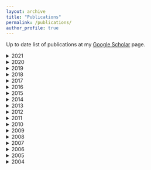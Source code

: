```yaml
---
layout: archive
title: "Publications"
permalink: /publications/
author_profile: true
---
```


Up to date list of publications at my <a href="https://scholar.google.com.au/citations?user=o98HOrMAAAAJ" target="_blank">Google Scholar</a> page.

<details>
  <summary>
2021
</summary>
  <h5>Journals</h5>
     <ul> 
      <li> R.V. Sharan, S. Berkovsky, H. Xiong, E. Coiera, "End-to-End Sleep Apnea Detection Using Single-Lead ECG Signal and 1-D Residual Neural Networks", Journal of Medical and Biological Engineering, vol. 41, pp. 758-766, 2021 <a href="https://shlomo-berkovsky.github.io/files/pdf/JMBE21.pdf" target="_blank">[PDF]</a></li>
      <li> H. Xiong, S. Berkovsky, M. Romano, R.V. Sharan, S. Liu, E. Coiera, L. McLellan, "Prediction of Anxiety Disorders Using a Feature Ensemble Based Bayesian Neural Network", Journal of Biomedical Informatics (JBI), vol. 123, e. 103921, 2021 <a href="https://shlomo-berkovsky.github.io/files/pdf/JBI21.pdf" target="_blank">[PDF]</a></li>
      <li> S. Berkovsky, E.Coiera, "Health Personalisation: From Wellbeing to Medicine", ACM Special Inerest Group on Hypertext and the Web (SIGWeb) Newsletter, Summer, e. 4, 2021 <a href="https://shlomo-berkovsky.github.io/files/pdf/SIGWeb21.pdf" target="_blank">[PDF]</a></li>
      <li> G. Tangari, M. Ikram, I.W.B Sentana, K. Ijaz, M.A. Kaafar, S. Berkovsky, "Analyzing Security Issues of Android Mobile Health and Medical Applications", Journal of the American Medical Informatics Association (JAMIA), vol. 28(10), pp. 2074-2084, 2021 <a href="https://shlomo-berkovsky.github.io/files/pdf/JAMIA21.pdf" target="_blank">[PDF]</a></li>
      <li> S. Wang, L. Cao, L. Hu, S. Berkovsky, X. Huang, L. Xiao, W. Lu, "Jointly Modeling Intra- and Inter-Transaction Dependencies with Hierarchical Attentive Transaction Embeddings for Next-item Recommendation", IEEE Intelligent Systems, vol. 36(4), pp. 56-64, 2021 <a href="https://shlomo-berkovsky.github.io/files/pdf/IntSyst21.pdf" target="_blank">[PDF]</a></li>
      <li> G. Wali, S. Berkovsky, D. Whiten, A. Mackay-Sim, C.M. Sue, "Single Cell Morphology Distinguishes Genotype and Drug Effect in Hereditary Spastic Paraplegia", Scientific Reports, vol. 11, e. 16635, 2021 <a href="https://shlomo-berkovsky.github.io/files/pdf/SciRep21.pdf" target="_blank">[PDF]</a></li>
      <li> G. Tangari, M. Ikram, K. Ijaz, M.A. Kaafar, S. Berkovsky, "Mobile Health and Privacy: Cross Sectional Study", British Medical Journal (BMJ), vol. 373, e. 1248, 2021 <a href="https://shlomo-berkovsky.github.io/files/pdf/BMJ21.pdf" target="_blank">[PDF]</a></li>
      <li> S. Liu, T. Meng, C. Russo, A. Di Ieva, S. Berkovsky, L. Peng, W. Dou, L. Qian, "Brain Volumetric and Fractal Analysis of Synthetic MRI: A Comparative Study with Conventional 3D T1-Weighted Images", European Journal of Radiology, vol. 141, e. 109782, 2021 <a href="https://shlomo-berkovsky.github.io/files/pdf/EJR21.pdf" target="_blank">[PDF]</a></li>
      <li> M. Rashed-Al-Mahfuz, M.A. Moni, P. Lio, S.M.S. Islam, S. Berkovsky, M. Khushi, J.M.W. Quinn, "Deep Convolutional Neural Networks Based ECG Beats Classification to Diagnose Cardiovascular Conditions", Biomedical Engineering Letters, vol. 11, pp. 147-162, 2021 <a href="https://shlomo-berkovsky.github.io/files/pdf/BMEL21.pdf" target="_blank">[PDF]</a></li>
      <li> R.V. Sharan, H. Xiong, S. Berkovsky, "Benchmarking Audio Signal Representation Techniques for Classification with Convolutional Neural Networks", MDPI Sensors, vol. 21, e. 3434, 2021 <a href="https://shlomo-berkovsky.github.io/files/pdf/Sensors21.pdf" target="_blank">[PDF]</a></li>   
      <li> R.V. Sharan, S. Berkovsky, D. Fraile Navarro, H. Xiong, A. Jaffe. "Detecting Pertussis in the Pediatric Population Using Respiratory Sound Events and CNN", Biomedical Signal Processing and Control, vol. 68, e. 102722, 2021 <a href="https://shlomo-berkovsky.github.io/files/pdf/BSPC21.pdf" target="_blank">[PDF]</a></li> 
      <li> J.C. Quiroz, Y.Z. Feng, Z.Y. Cheng, D. Rezazadegan, P.K. Chen, Q.T. Lin, L. Qian, X.F. Liu, S. Berkovsky, E. Coiera, L. Song, X Qiu, S. Liu, X.R. Cai, "Development and Validation of a Machine Learning Approach for Automated Severity Assessment of COVID-19 Based on Clinical and Imaging Data: Retrospective Study", Journal of Medical Internet Research Medical Informatics (JMIR MedInfo), vol. 9(2), e. 24572, 2021 <a href="https://shlomo-berkovsky.github.io/files/pdf/JMIRMI21.pdf" target="_blank">[PDF]</a></li> 
      <li> J.C. Quiroz, L. Laranjo, C. Tufanaru, A.B. Kocaballi, D. Rezazadegan, S. Berkovsky, E. Coiera, "Empirical Analysis of Zipf's Law, Power law, and Lognormal Distributions in Medical Discharge Reports", International Journal of Medical Informatics, vol. 145, e. 104324, 2020 <a href="https://shlomo-berkovsky.github.io/files/pdf/IJMI20a.pdf" target="_blank">[PDF]</a></li>
     <li>	H. Xiong, Y.Y. Tang, F. Murtagh, L. Rutkowski, S. Berkovsky, "A Diversified Shared Latent Variable Model for Efficient Image Characteristics Extraction and Modelling", Neurocomputing, vol. 421, pp. 244-259, 2021 <a href="https://shlomo-berkovsky.github.io/files/pdf/NeuroComp20.pdf" target="_blank">[PDF]</a></li>
    </ul>
  
    <h5>Conferences</h5>
  <ul>
    <li> [63]	C. Cong, S. Liu, A. Di Ieva, M. Pagnucco, S. Berkovsky, Y. Song, "Semi-Supervised Adversarial Learning for Stain Normalisation in Histopathology Images", International Conference on Medical Image Computing and Computer Assisted Intervention (MICCAI), pp. 580-591, 2021 <a href="https://shlomo-berkovsky.github.io/files/pdf/MICCAI21.pdf" target="_blank">[PDF]</a></li>
    <li> I.W.B. Sentana, M. Ikram, M.A. Kaafar, S. Berkovsky, "Empirical Security and Privacy Analysis of Mobile Symptom Checking Apps on Google Play", International Conference on Security and Cryptography (SECRYPT), pp. 665-773, 2021 <a href="https://shlomo-berkovsky.github.io/files/pdf/SECRYPT21.pdf" target="_blank">[PDF]</a></li>  
    <li> C. Cong, S. Liu, A. Di Ieva, M. Pagnucco, S. Berkovsky, Y. Song, "Texture Enhanced Generative Adversarial Network for Stain Normalisation in Histopathology Images", International Symposium on Biomedical Imaging (ISBI), pp. 1949-1952, 2021 <a href="https://shlomo-berkovsky.github.io/files/pdf/ISBI21.pdf" target="_blank">[PDF]</a></li>
  </ul>
  
</details>


<details>
<summary>
2020
</summary>
  <h5>Journals</h5>
     <ul>
     <li> J.C. Quiroz, L. Laranjo, A.B. Kocaballi, A. Briatore, S. Berkovsky, D. Rezazadegan, E. Coiera, "Identifying Relevant Information in Medical Conversations to Summarize a Clinician-Patient Encounter", Health Informatics Journal, vol. 26(4), pp. 2906-2914, 2020 <a href="https://shlomo-berkovsky.github.io/files/pdf/HIJ20.pdf" target="_blank">[PDF]</a></li>  
     <li>	Y. Gao, X. Xiao, B. Han, G. Li, X. Ning, D. Wang, W. Cai, R. Kikinis, S. Berkovsky, A. Di Ieva, L. Zhang, N. Ji, S. Liu, "Deep Learning Methodology for Differentiating Glioma Recurrence from Radiation Necrosis using Multimodal MRI: Algorithm Development and Validation", Journal of Medical Internet Research Medical Informatics (JMIR MedInfo), vol. 8(11), e. 19805, 2020 <a href="https://shlomo-berkovsky.github.io/files/pdf/JMIRMI20.pdf" target="_blank">[PDF]</a></li> 
     <li>	A.B. Kocaballi, K. Ijaz, L. Laranjo, J.C. Quiroz, D.Rezazadegan, H.L. Tong, S. Willcock, S. Berkovsky, E. Coiera, "Envisioning an Artificial Intelligence Documentation Assistant for Future Primary Care Consultations: A Co-design Study with General Practitioners", Journal of the American Medical Informatics Association (JAMIA), vol. 27(11), pp. 1695-1704, 2020 <a href="https://shlomo-berkovsky.github.io/files/pdf/JAMIA20.pdf" target="_blank">[PDF]</a></li>
    <li>	R. Taib, S. Berkovsky, I. Koprinska, E. Wang, Y. Zeng, J. Li, "Personality Sensing: Detection of Personality Traits Using Physiological Responses to Image and Video Stimuli", ACM Transactions on Interactive Intelligent Systems (TiiS), vol. 10(3), e. 18, 2020 <a href="https://shlomo-berkovsky.github.io/files/pdf/TiiS20.pdf" target="_blank">[PDF]</a></li>
    <li>	D. Jannach, B. Mobasher, S. Berkovsky "Research Directions in Session-Based and Sequential Recommendation", User Modeling and User-Adapted Interaction (UMUAI), vol. 30(4), pp. 609-616, 2020 <a href="https://shlomo-berkovsky.github.io/files/pdf/UMUAI20.pdf" target="_blank">[PDF]</a></li>
    <li>	S. Liu, Z. Shah, A. Sav, C. Russo, S. Berkovsky, Y. Qian, E. Coiera, A. Di Ieva, "Isocitrate Dehydrogenase (IDH) Status Prediction in Histopathology Images of Gliomas using Deep Learning", Nature Scientific Reports, vol. 10, e. 7733, 2020 <a href="https://shlomo-berkovsky.github.io/files/pdf/SciRep20.pdf" target="_blank">[PDF]</a></li>
    <li>	R. Taib, S. Berkovsky, "Modeling Humans via Physiological and Behavioral Signals", ACM Interactions, vol. 27(3), pp. 30-34, 2020 <a href="https://shlomo-berkovsky.github.io/files/pdf/Interactions20.pdf" target="_blank">[PDF]</a></li>
    <li>	A.B. Kocaballi, J.C. Quiroz, D. Rezazadegan, S. Berkovsky, F. Magrabi, E. Coiera, L. Laranjo, "Responses of Conversational Agents to Health and Lifestyle Prompts: An Investigation of Appropriateness and Presentation Structures", Journal of Medical Internet Research (JMIR), vol. 22(2), e. 15823, 2020 <a href="https://shlomo-berkovsky.github.io/files/pdf/JMIR20.pdf" target="_blank">[PDF]</a></li>
    </ul>
  
  <h5>Conferences</h5>
  <ul>
  <li> V. Bogina, J. Sheidin, T. Kuflik, S. Berkovsky, "Visualizing Program Genres' Temporal-Based Similarity in Linear TV Recommendations", Int. Conf. on Advanced Visual Interfaces (AVI), e. 69, 2020 <a href="https://shlomo-berkovsky.github.io/files/pdf/AVI20.pdf" target="_blank">[PDF]</a></li>
  <li>	R.V. Sharan, S. Berkovsky, Ronnie Taib, Irena Koprinska, Jingjie Li, "Detecting Personality Traits using Inter-Hemispheric Asynchrony of the Brainwaves", Int. Conf. of the Engineering in Medicine and Biology Society (EMBC), pp. 62-65, 2020 <a href="https://shlomo-berkovsky.github.io/files/pdf/EMBC20d.pdf" target="_blank">[PDF]</a></li>
  <li>	R.V. Sharan, S. Berkovsky, "Epileptic Seizure Detection using Multi-Channel EEG Wavelet Power Spectra and 1-D Convolutional Neural Networks", Int. Conf. of the Engineering in Medicine and Biology Society (EMBC), pp. 545-548, 2020 <a href="https://shlomo-berkovsky.github.io/files/pdf/EMBC20c.pdf" target="_blank">[PDF]</a></li>
  <li>	R.V. Sharan, S. Berkovsky, H. Xiong, E. Coiera, "ECG-Derived Heart Rate Variability Interpolation and 1-D Convolutional Neural Networks for Detecting Sleep Apnea", Int. Conf. of the Engineering in Medicine and Biology Society (EMBC), pp. 637-640, 2020 <a href="https://shlomo-berkovsky.github.io/files/pdf/EMBC20b.pdf" target="_blank">[PDF]</a></li>
  <li>	R.V. Sharan, S. Berkovsky, S. Liu, "Voice Command Recognition using Biologically Inspired Time-Frequency Representation and Convolutional Neural Networks", Int. Conf. of the Engineering in Medicine and Biology Society (EMBC), pp. 998-1001, 2020 <a href="https://shlomo-berkovsky.github.io/files/pdf/EMBC20e.pdf" target="_blank">[PDF]</a></li>
  <li>	H. Xiong, S. Berkovsky, R.V. Sharan, S. Liu, E. Coiera, "Robust Vision Based Workout Analysis using Diversified Deep Latent Variable Model", Int. Conf. of the Engineering in Medicine and Biology Society (EMBC), pp. 2155-2158, 2020 <a href="https://shlomo-berkovsky.github.io/files/pdf/EMBC20a.pdf" target="_blank">[PDF]</a></li>
  <li> A.B. Kocaballi, E. Coiera, S. Berkovsky, "Revisiting Habitability in Conversational Systems", Int. Conf. on Human Factors in Computing Systems (CHI), e. 205, 2020 <a href="https://shlomo-berkovsky.github.io/files/pdf/CHI20.pdf" target="_blank">[PDF]</a></li>
  </ul>
</details>

<details>
<summary>
2019
</summary>
  <h5>Journals</h5>
  <ul>
  <li>	J.C. Quiroz, L. Laranjo, A.B. Kocaballi, S. Berkovsky, D. Rezazadegan, E. Coiera, "Challenges of Developing a Digital Scribe to Reduce Clinical Documentation Burden", NPJ Digital Medicine, vol. 2, e. 114, 2019 <a href="https://shlomo-berkovsky.github.io/files/pdf/DigitalMed19.pdf" target="_blank">[PDF]</a></li>
  <li> A.B. Kocaballi, S. Berkovsky, J.C. Quiroz, L. Laranjo, H.L. Tong, D. Rezazadegan, A. Briatore, E. Coiera, "The Personalization of Conversational Agents in Healthcare: Systematic Review", Journal of Medical Internet Research (JMIR), vol. 21(11), e. 15360, 2019 <a href="https://shlomo-berkovsky.github.io/files/pdf/JMIR19.pdf" target="_blank">[PDF]</a></li>

  </ul>
  <h5>Books/Edited</h5>
  <ul>
   <li> S. Berkovsky, I. Cantador, D. Tikk, "Collaborative Recommendations: Algorithms, Practical Challenges, and Applications", World Scientific, ISBN 978-9-8132-7534-8, 2019      <a href="https://shlomo-berkovsky.github.io/files/pdf/CFBook19.pdf" target="_blank">[PDF]</a></li>
  </ul>
  
  <h5>Chapters</h5>
  <ul>
  <li> A. Tiroshi, T. Kuflik, S. Berkovsky, M.A. Kaafar, "Graph Based Recommendations: From Data Representation to Feature Extraction and Application", in O. Khalid, S.U. Khan, A.Y. Zomaya: Big Data Recommender Systems: Recent Trends and Advances, pp.407-454, Institution of Engineering and Technology, 2019 <a href="https://shlomo-berkovsky.github.io/files/pdf/IET2019a.pdf" target="_blank">[PDF]</a></li>
  </ul>
  
  <h5>Conferences</h5>
  <ul>
  <li> R. Taib, K. Yu, S. Berkovsky, M. Wiggins, P. Bayl-Smith, "Social Engineering and Organisational Dependencies in Phishing Attacks", Int. Conf. on Human-Computer Interaction (INTERACT), pp. 564-584, 2019 <a href="https://shlomo-berkovsky.github.io/files/pdf/INTERACT19.pdf" target="_blank">[PDF]</a></li>
  <li>	S. Berkovsky, R. Taib, I. Koprinska, E. Wang, Y. Zeng, J. Li, S. Kleitman, "Detecting Personality Traits Using Eye-Tracking Data", Int. Conf. on Human Factors in Computing Systems (CHI), e. 221, 2019 [Best Paper Award] <a href="https://shlomo-berkovsky.github.io/files/pdf/CHI19.pdf" target="_blank">[PDF]</a></li>
  <li>	K. Yu, S. Berkovsky, R. Taib, J. Zhou, F. Chen, "Do I Trust My Machine Teammate? An Investigation from Perception to Decision", Int. Conf. on Intelligent User Interfaces (IUI), pp. 460-468, 2019 <a href="https://shlomo-berkovsky.github.io/files/pdf/IUI19.pdf" target="_blank">[PDF]</a></li>
  </ul>
</details>

<details>
<summary>
2018
</summary>
  
  <h5>Books/Edited</h5>
<ul>
  <li>S. Berkovsky, Y. Hijikata, J. Rekinoto, M. Burnett, M. Billinghurst, A. Quigley, "Proceedings of the 23rd International Conference on Intelligent User Interfaces", Association for Computing Machinery, ISBN 978-1-4503-4945-1, 2018 <a href="https://dl.acm.org/doi/proceedings/10.1145/3172944" target="_blank">[link]</a></li>
  <li>	S. Berkovsky, Y. Hijikata, J. Rekinoto, "Companion Proceedings of the 23rd International Conference on Intelligent User Interfaces", Association for Computing Machinery, ISBN 978-1-4503-5571-1, 2018 <a href="https://dl.acm.org/doi/proceedings/10.1145/3180308" target="_blank">[link]</a></li>
 </ul>
   
  <h5>Chapters</h5>
  <ul>
  <li>	K. Yu, S. Berkovsky, D. Conway, R. Taib, J. Zhou, F. Chen, "Do I Trust a Machine? Differences in User Trust Based on System Performance", in J. Zhou, F. Chen: Human and Machine Learning: Visible, Explainable, Trustworthy and Transparent, pp. 245-264, Springer, 2018 <a href="https://shlomo-berkovsky.github.io/files/pdf/Springer18.pdf" target="_blank">[PDF]</a></li>
  </ul>
  <h5>Conferences</h5>
  <ul>
  <li>	A. Devaraju, S. Berkovsky, "A Hybrid Recommendation Approach for Open Research Datasets", Int. Conf. on User Modeling, Adaptation, and Personalization (UMAP), pp. 207-211, 2018 <a href="https://shlomo-berkovsky.github.io/files/pdf/UMAP18b.pdf" target="_blank">[PDF]</a></li>
  <li> S. Berkovsky, R. Taib, Y. Hijikata, P. Braslavski, B. Knijnenburg, "A Cross-Cultural Analysis of Trust in Recommender Systems", Int. Conf. on User Modeling, Adaptation, and Personalization (UMAP), pp. 285-289, 2018 <a href="https://shlomo-berkovsky.github.io/files/pdf/UMAP18a.pdf" target="_blank">[PDF]</a></li>
  </ul>
</details>

<details>
<summary>
2017
</summary>
  <h5>Journals</h5>
  <ul>
  <li>	J. Freyne, J. Yin, E. Brindal, G. Hendrie, S. Berkovsky, M. Noakes, "Push Notifications in Diet Apps: Influencing Engagement Times and Tasks", Int. Journal of Human-Computer Interaction (IJHCI), vol. 33(10), pp. 833-845, 2017  <a href="https://shlomo-berkovsky.github.io/files/pdf/IJHCI17.pdf" target="_blank">[PDF]</a></li>
  <li>	M.S. Hussain, J. Li, E. Brindal, Y. Van Kasteren, M. Varnfield, A. Reeson, S. Berkovsky, J. Freyne, "Supporting the Delivery of Total Knee Replacements Care for Patients and their Clinicians with a Mobile App and Online Tool", Journal of Medical Internet Research Protocols (JMIR Protocols), vol. 6(3), e. 32, 2017  <a href="https://shlomo-berkovsky.github.io/files/pdf/JMIR17.pdf" target="_blank">[PDF]</a></li>
  </ul>
  
  <h5>Books/Edited</h5>
  <ul>
    <li>	P. Cremonesi, F. Ricci, S. Berkovsky, A. Tuzhilin, "Proceedings of the 11th ACM Conference on Recommender Systems", Association for Computing Machinery, ISBN 978-1-4503-4652-8, 2017 <a href="https://dl.acm.org/doi/proceedings/10.1145/3109859" target="_blank">[link]</a></li>
  </ul>
  
  <h5>Conferences</h5>
  <ul>
   <li>	G. Misra, N.A.G. Arachchilage, S. Berkovsky, "Phish Phinder: A Game Design Approach to Enhance User Confidence in Mitigating Phishing Attacks", Int. Symposium on Human Aspects of Information Security and Assurance (HAISA), pp. 41-51, 2017 <a href="https://shlomo-berkovsky.github.io/files/pdf/HAISA17.pdf" target="_blank">[PDF]</a></li>
  <li>	A. Devaraju, S. Berkovsky, "Do Users Matter? The Contribution of User-Driven Feature Weights to Open Dataset Recommendations", Recommender Systems Conf. Posters (RecSys), e. 16, 2017 <a href="https://shlomo-berkovsky.github.io/files/pdf/RecSys17.pdf" target="_blank">[PDF]</a></li>
  <li> L. Luo, B. Li, I. Koprinska, S. Berkovsky, F. Chen, "Tracking the Evolution of Customer Purchase Behavior Segmentation via a Fragmentation-Coagulation Process", Int. Joint Conf. on Artificial Intelligence (IJCAI), pp. 2414-2420, 2017 <a href="https://shlomo-berkovsky.github.io/files/pdf/IJCAI17.pdf" target="_blank">[PDF]</a></li>
  <li> D. Bradford, S. Berkovsky, M. Martyn, T. Bakkar, M. Krahnert, M. Rodriguez, D. Bauer, D. Ireland, C. Gaff, "Interacting with Genomic Data: Clinician Requirements and Prototype Structure", Australian National Health Informatics Conf. (HIC), pp. 1-7, 2017 <a href="https://shlomo-berkovsky.github.io/files/pdf/HIC17.pdf" target="_blank">[PDF]</a></li>
  <li> D. Conway, R. Taib, M. Harris, K. Yu, S. Berkovsky, F. Chen, "A Qualitative Investigation of Bank Employee Experiences of Information Security and Phishing", Symposium on Usable Privacy and Security (SOUPS), pp. 115-129, 2017 <a href="https://shlomo-berkovsky.github.io/files/pdf/SOUPS17.pdf" target="_blank">[PDF]</a></li>
  <li> S. Zong, B. Kveton, S. Berkovsky, A. Ashkan, Z. Wen, "Get to the Bottom: Causal Analysis for User Modeling", Int. Conf. on User Modeling, Adaptation, and Personalization (UMAP), pp. 256-264, 2017 [Best Paper Award Nomination] <a href="https://shlomo-berkovsky.github.io/files/pdf/UMAP17.pdf" target="_blank">[PDF]</a></li>
  <li> J. Zhou, S.Z. Arshad, S. Luo, K. Yu, S. Berkovsky, F. Chen, "Indexing Cognitive Load using Blood Volume Pulse Features", Int. Conf. on Human Factors in Computing Systems (CHI), pp. 2269-2275, 2017 <a href="https://shlomo-berkovsky.github.io/files/pdf/CHI17.pdf" target="_blank">[PDF]</a></li>
  <li> S. Zong, B. Kveton, S. Berkovsky, A. Ashkan, N. Vlassis, Z. Wen, "Does Weather Matter? Causal Analysis of TV Logs", Int. World Wide Web Conf. (WWW), Companion Volume, pp. 883-884, 2017 <a href="https://shlomo-berkovsky.github.io/files/pdf/WWW17a.pdf" target="_blank">[PDF]</a></li>
  <li> L. Luo, B. Li, S. Berkovsky, I. Koprinska, F. Chen, "Online Engagement for a Healthier You: A Case Study of Web-based Supermarket Health Program", Int. World Wide Web Conf. (WWW), pp. 1053-1062, 2017 <a href="https://shlomo-berkovsky.github.io/files/pdf/WWW17b.pdf" target="_blank">[PDF]</a></li>
  <li> S. Berkovsky, R. Taib, D. Conway, "How to Recommend? User Trust Factors in Movie Recommender Systems", Int. Conf. on Intelligent User Interfaces (IUI), pp. 287-300, 2017 <a href="https://shlomo-berkovsky.github.io/files/pdf/IUI17a.pdf" target="_blank">[PDF]</a></li>
  <li> K. Yu, S. Berkovsky, R. Taib, D. Conway, J. Zhou, F. Chen, "User Trust Dynamics: An Investigation Driven by Differences in System Performance", Int. Conf. on Intelligent User Interfaces (IUI), pp. 307-317, 2017 <a href="https://shlomo-berkovsky.github.io/files/pdf/IUI17b.pdf" target="_blank">[PDF]</a></li>
  </ul>

  <h5>Workshops</h5>
  <ul>
  <li>	S.Z. Arshad, J. Zhou, S. Berkovsky, F. Chen, "Human-In-The-Loop Machine Learning with Intelligent Multimodal Interfaces", Workshop on Human-in-the-Loop Machine Learning, 2017 <a href="https://shlomo-berkovsky.github.io/files/pdf/HITL17.pdf" target="_blank">[PDF]</a> </li>
  </ul>
</details>

<details>
<summary>
2016
</summary>
  <h5>Journals</h5>
  <ul>
    <li>A. Friedman, S. Berkovsky, M.A. Kaafar, "A Differential Privacy Framework for Matrix Factorization Recommender Systems", User Modeling and User-Adapted Interaction (UMUAI), vol. 26(5), pp. 425-468, 2016 <a href="https://shlomo-berkovsky.github.io/files/pdf/UMUAI16.pdf" target="_blank">[PDF]</a></li>
    <li>B. Kveton, S. Berkovsky, "Minimal Interaction Content Discovery in Recommender Systems", ACM Transactions on Interactive Intelligent Systems (TiiS), vol. 6(2), e. 15, 2016 <a href="https://shlomo-berkovsky.github.io/files/pdf/TiiS16.pdf" target="_blank">[PDF]</a></li>
  </ul>
  <h5>Conferences</h5>
  <ul>
    <li>L. Luo, B. Li, I. Koprinska, S. Berkovsky, F. Chen, "Discovering Temporal Purchase Patterns with Different Responses to Promotions", Int. Conf. on Information and Knowledge Management (CIKM), pp. 2197-2202, 2016 <a href="https://shlomo-berkovsky.github.io/files/pdf/CIKM2016.pdf" target="_blank">[PDF]</a></li>
    <li>M.S. Hussain, L. Cripwell, S. Berkovsky, J. Freyne, "Promoting UV Exposure Awareness with Persuasive Wearable Technologies", Australian National Health Informatics Conf. (HIC), pp. 48-54, 2016 [Best Academic Paper Award] <a href="https://shlomo-berkovsky.github.io/files/pdf/HIC2016.pdf" target="_blank">[PDF]</a></li>
    <li>K. Yu, S. Berkovsky, D. Conway, R. Taib, J. Zhou, F. Chen, "Trust and Reliance Based on System Accuracy", Int. Conf. on User Modeling, Adaptation, and Personalization (UMAP), pp. 223-227, 2016 <a href="https://shlomo-berkovsky.github.io/files/pdf/UMAP16.pdf" target="_blank">[PDF]</a></li>
    <li>L. Luo, B. Li, I. Koprinska, S. Berkovsky, F. Chen, "Who will be Affected by Supermarket Health Programs? Tracking Customer Behavior Changes via Preference Modeling", Pacific-Asia Conf. on Knowledge Discovery and Data Mining (PAKDD), pp. 527-539, 2016 <a href="https://shlomo-berkovsky.github.io/files/pdf/PAKDD16.pdf" target="_blank">[PDF]</a></li>
  </ul>  
  <h5>Workshops</h5>
  <ul>
    <li>S. Berkovsky, M. Kaptein, M. Zancanaro, "Adaptivity and Personalization in Persuasive Technologies", Workshop on Personalization in Persuasive Technology, 2016 <a href="https://shlomo-berkovsky.github.io/files/pdf/PnP16.pdf" target="_blank">[PDF]</a></li>
  </ul>
</details>

<details>
<summary>
2015
</summary>
  <h5>Journals</h5>
  <ul>
    <li>S. Berkovsky, J. Freyne, "Personalized Social Network Activity Feeds for Increased Interaction and Content Contribution", Frontiers in Robotics and Artificial Intelligence, vol. 2, e. 24, 2015 <a href="https://shlomo-berkovsky.github.io/files/pdf/Frontiers15.pdf" target="_blank">[PDF]</a></li>
  </ul>
  <h5>Chapters</h5>
  <ul>
    <li>A. Friedman, B. Knijnenburg, K. Vanhecke, L. Martens, S. Berkovsky, "Privacy Aspects of Recommender Systems", in F. Ricci, L. Rokach, B. Shapira: Recommender Systems Handbook, pp. 649-688, Springer, 2015 <a href="https://shlomo-berkovsky.github.io/files/pdf/Springer15b.pdf" target="_blank">[PDF]</a></li>
    <li>I. Cantador, I. Fernández-Tobias, S. Berkovsky, P. Cremonesi, "Cross-Domain Recommender Systems", in F. Ricci, L. Rokach, B. Shapira: Recommender Systems Handbook, pp. 919-960, Springer, 2015 <a href="https://shlomo-berkovsky.github.io/files/pdf/Springer15a.pdf" target="_blank">[PDF]</a></li>
    <li>S. Berkovsky, J. Freyne, "Network Activity Feed: Finding Needles in a Haystack", in M. Atzmueller, A. Chin, C. Scholz, C. Trattner: Mining, Modeling, and Recommending Things in Social Media, pp. 21-34, Springer, 2015 <a href="https://shlomo-berkovsky.github.io/files/pdf/Springer15c.pdf" target="_blank">[PDF]</a></li>
  </ul>
  <h5>Conferences</h5>
  <ul>
    <li>K. Medvediev, G. Xu, S. Berkovsky, Y. Onikienko, "An Analysis of New Visitors' Website Behaviour before and after TV Advertising", Int. Conf. on Behavioral, Economic, and Socio-Cultural Computing (BESC), pp. 109-115, 2015 <a href="https://shlomo-berkovsky.github.io/files/pdf/BESC15.pdf" target="_blank">[PDF]</a></li>
    <li>D. Vallet, S. Berkovsky, S. Ardon, A. Mahanti, M.A. Kaafar, "Characterizing and Predicting Viral-and-Popular Video Content", Int. Conf. on Information and Knowledge Management (CIKM), pp. 1591-1600, 2015 <a href="https://shlomo-berkovsky.github.io/files/pdf/CIKM15.pdf" target="_blank">[PDF]</a></li>
    <li>A. Berlioz, A. Friedman, M.A. Kaafar, R. Boreli, S. Berkovsky, "Applying Differential Privacy to Matrix Factorization", Recommender Systems Conf. (RecSys), pp. 107-114, 2015 [Best Paper Award Runner-Up] <a href="https://shlomo-berkovsky.github.io/files/pdf/RecSys15a.pdf" target="_blank">[PDF]</a></li>
    <li>O. Sar-Shalom, S. Berkovsky, R. Ronen, E. Ziklik, A. Amir, "Data Quality Matters in Recommender Systems", Recommender Systems Conf. (RecSys), pp. 257-260, 2015 <a href="https://shlomo-berkovsky.github.io/files/pdf/RecSys15b.pdf" target="_blank">[PDF]</a></li>
    <li>S. Berkovsky, G. Hendrie, M. Noakes, J. Freyne, K. Usic, "The HealthierU Portal for Supporting Behaviour Change and Diet Programs", Australian National Health Informatics Conf. (HIC), pp. 15-21, 2015 <a href="https://shlomo-berkovsky.github.io/files/pdf/HIC15.pdf" target="_blank">[PDF]</a></li>
    <li>A. Ashkan, B. Kveton, S. Berkovsky, Z. Wen, "Optimal Greedy Diversity for Recommendations", Int. Joint Conf. on Artificial Intelligence (IJCAI), pp. 1742-1748, 2015 <a href="https://shlomo-berkovsky.github.io/files/pdf/IJCAI15.pdf" target="_blank">[PDF]</a></li>
    <li>B. Kveton, S. Berkovsky, "Minimal Interaction Search in Recommender Systems", Int. Conf. on Intelligent User Interfaces (IUI), pp. 236-246, 2015 <a href="https://shlomo-berkovsky.github.io/files/pdf/IUI15.pdf" target="_blank">[PDF]</a></li>
  </ul>  
  <h5>Workshops</h5>
  <ul>
    <li>M. Elahi, M. Ge, F. Ricci, I. Fernández-Tobias, S. Berkovsky, M. David, "Interaction Design in a Mobile Food Recommender System", Workshop on Interfaces and Human Decision Making for Recommender Systems, 2015 <a href="https://shlomo-berkovsky.github.io/files/pdf/RecSys15c.pdf" target="_blank">[PDF]</a></li>
  </ul>
</details>

<details>
<summary>
2014
</summary>
  <h5>Conferences</h5>
  <ul>
    <li>M. Elahi, M. Ge, F. Ricci, M. David, S. Berkovsky, "Interactive Food Recommendation for Groups", Recommender Systems Conf. Posters (RecSys), e. 2, 2014 <a href="https://shlomo-berkovsky.github.io/files/pdf/RecSys14a.pdf" target="_blank">[PDF]</a></li>
    <li>A. Ashkan, B. Kveton, S. Berkovsky, Z. Wen, "Diversified Utility Maximization for Recommendations", Recommender Systems Conf. Posters (RecSys), e. 13, 2014 <a href="https://shlomo-berkovsky.github.io/files/pdf/RecSys14b.pdf" target="_blank">[PDF]</a></li>
    <li>A. Tiroshi, S. Berkovsky, M.A. Kaafar, D. Vallet, T. Kuflik, "Graph-Based Recommendations: Make the Most out of Social Data", Int. Conf. on User Modeling, Adaptation, and Personalization (UMAP), pp. 447-458, 2014 <a href="https://shlomo-berkovsky.github.io/files/pdf/UMAP14.pdf" target="_blank">[PDF]</a></li>
    <li>D. Vallet, A. Friedman, S. Berkovsky, "Matrix Factorization without User Data Retention", Pacific-Asia Conf. on Knowledge Discovery and Data Mining (PAKDD), pp. 569-580, 2014 <a href="https://shlomo-berkovsky.github.io/files/pdf/PAKDD14.pdf" target="_blank">[PDF]</a></li>
    <li>A. Tiroshi, S. Berkovsky, M.A. Kaafar, D. Vallet, T. Chen, T. Kuflik, "Improving Business Rating Predictions Using Graph Based Features", Int. Conf. on Intelligent User Interfaces (IUI), pp. 17-26, 2014 <a href="https://shlomo-berkovsky.github.io/files/pdf/IUI14.pdf" target="_blank">[PDF]</a></li>
  </ul>  
</details>

<details>
<summary>
2013
</summary>
  <h5>Journals</h5>
  <ul>
    <li>J. Freyne, S. Berkovsky, G. Smith, "Rating Bias and Preference Acquisition", ACM Transactions on Interactive Intelligent Systems (TiiS), vol. 3(3), e. 19, 2013 <a href="https://shlomo-berkovsky.github.io/files/pdf/TiiS13.pdf" target="_blank">[PDF]</a></li>
    <li>E. Brindal, G. Hendrie, J. Freyne, M. Coombe, S. Berkovsky, M. Noakes, "Design and Pilot Results of a Mobile Phone Weight-Loss Application for Women Starting a Meal Replacement Programme", Journal of Telemedicine and Telecare, vol. 19(3), pp. 166-174, 2013 <a href="https://shlomo-berkovsky.github.io/files/pdf/JTT13.pdf" target="_blank">[PDF]</a></li>
    <li>P. De Bra, J. Freyne, S. Berkovsky, "Introduction to the Special Issue on Adaptive Hypermedia", New Review of Hypermedia and Multimedia (NRHM), vol. 19(2), pp. 81-83, 2013 <a href="https://shlomo-berkovsky.github.io/files/pdf/NRHM13.pdf" target="_blank">[PDF]</a></li>
    <li>M.A. Kaafar, S. Berkovsky, B. Donnet, "On the Potential of Recommendation Technologies for Efficient Content Delivery Networks", Computer Communication Review (CCR), vol. 43(3), pp. 74-77, 2013 <a href="https://shlomo-berkovsky.github.io/files/pdf/CCR13.pdf" target="_blank">[PDF]</a></li>
    <li>A. Said, S. Berkovsky, E.W. De Luca, "Movie Recommendation in Context", ACM Transactions on Intelligent Systems and Technology (TIST), vol. 4(1), e. 13, 2013 <a href="https://shlomo-berkovsky.github.io/files/pdf/TIST13.pdf" target="_blank">[PDF]</a></li>
  </ul>
  <h5>Books/Edited</h5>
  <ul>
    <li>S. Berkovsky, E. Herder, P. Lops, O. Santos, "Extended Proceedings of the International Conference on User Modeling, Adaptation, and Personalization", CEUR-WS Proceedings, vol. 997, 2013 <a href="http://ceur-ws.org/Vol-997/" target="_blank">[link]</a></li>
    <li>S. Berkovsky, J. Freyne, "Proceedings of the 8th International Conference on Persuasive Technology", Springer Lecture Notes in Computer Science, vol. 7822, ISBN 978-3-6423-7156-1, 2013 <a href="https://shlomo-berkovsky.github.io/files/pdf/PT13b.pdf" target="_blank">[PDF]</a></li>
    <li>S. Berkovsky, J. Freyne, "Adjunct Proceedings of the 8th International Conference on Persuasive Technology", CEUR-WS Proceedings, vol. 973, 2013 <a href="http://ceur-ws.org/Vol-973/" target="_blank">[link]</a></li>
  </ul>
  <h5>Chapters</h5>
  <ul>
    <li>J. Freyne, S. Berkovsky, G. Smith, "Evaluating Recommender Systems for Supportive Technologies", in E. Martin, P. Haya, R. Carro: User Modeling and Adaptation for Daily Routines, pp. 195-217, Springer, 2013 <a href="https://shlomo-berkovsky.github.io/files/pdf/UMADR13.pdf" target="_blank">[PDF]</a></li>
  </ul>
  <h5>Conferences</h5>
  <ul>
    <li>M. Xu, S. Berkovsky, S. Ardon, S. Triukose, A. Mahanti, I. Koprinska, "Catch-up TV Recommendations: Show Old Favourites and Find New Ones", Recommender Systems Conf. (RecSys), pp. 285-293, 2013 <a href="https://shlomo-berkovsky.github.io/files/pdf/RecSys13a.pdf" target="_blank">[PDF]</a></li>
    <li>A. Tiroshi, S. Berkovsky, M.A. Kaafar, T. Chen, T. Kuflik, "Cross Social Network Interests Predictions Based on Graph Features", Recommender Systems Conf. (RecSys), pp. 319-322, 2013 <a href="https://shlomo-berkovsky.github.io/files/pdf/RecSys13b.pdf" target="_blank">[PDF]</a></li>
    <li>A. Tiroshi, T. Kuflik, S. Berkovsky, "Inform or Flood: Estimating When Retweets Duplicate", Int. Conf. on User Modeling, Adaptation, and Personalization (UMAP), pp. 267-273, 2013 <a href="https://shlomo-berkovsky.github.io/files/pdf/UMAP13.pdf" target="_blank">[PDF]</a></li>
    <li>P. Burns, C. Lueg, S. Berkovsky, "Colours that Move you: Persuasive Ambient Activity Displays", Int. Conf. on Persuasive Technology (PT), pp. 27-32, 2013 <a href="https://shlomo-berkovsky.github.io/files/pdf/PT13a.pdf" target="_blank">[PDF]</a></li>
  </ul>  
  <h5>Workshops</h5>
  <ul>
    <li>S. Berkovsky, S. Ardon, "Deep Modeling: Emotion-Based Modeling of Video Content Viewers", Workshop on Exploring and Enhancing the User Experience for Television, 2013 <a href="https://shlomo-berkovsky.github.io/files/pdf/CHI13.pdf" target="_blank">[PDF]</a></li>
  </ul>
</details>

<details>
<summary>
2012
</summary>
  <h5>Journals</h5>
  <ul>
    <li>S. Berkovsky, J. Freyne, M. Coombe, "Physical Activity Motivating Games: Be Active and Get Your Own Rewards", ACM Transactions on Computer-Human Interaction (TOCHI), vol. 19(4), e. 32, 2012 <a href="https://shlomo-berkovsky.github.io/files/pdf/TOCHI12.pdf" target="_blank">[PDF]</a></li>
    <li>E. Brindal, J. Freyne, I. Saunders, S. Berkovsky, G. Smith, M. Noakes, "Features Predicting Weight Loss in Overweight or Obese Participants in a Web-Based Intervention: Randomized Trial", Journal of Medical Internet Research (JMIR), vol. 14(6), e. 173, 2012 <a href="https://shlomo-berkovsky.github.io/files/pdf/JMIR12.pdf" target="_blank">[PDF]</a></li>
    <li>S. Berkovsky, J. Freyne, H. Oinas-Kukkonen, "Influencing Individually: Fusing Personalization and Persuasion", ACM Transactions on Interactive Intelligent Systems (TiiS), vol. 2(2), e. 9, 2012 <a href="https://shlomo-berkovsky.github.io/files/pdf/TiiS12.pdf" target="_blank">[PDF]</a></li>
    <li>S. Berkovsky, T. Kuflik, F. Ricci, "The Impact of Data Obfuscation on the Accuracy of Collaborative Filtering", Expert Systems with Applications (ESWA), vol. 39(5), pp. 5033-5042, 2012 <a href="https://shlomo-berkovsky.github.io/files/pdf/ESWA12.pdf" target="_blank">[PDF]</a></li>
  </ul>
  <h5>Conferences</h5>
  <ul>
    <li>S. Berkovsky, J. Freyne, G. Smith, "Personalized Network Updates: Increasing Social Interactions and Contributions in Social Networks", Int. Conf. on User Modeling, Adaptation, and Personalization (UMAP), pp. 1-13, 2012 [Best Paper Award Nomination] <a href="https://shlomo-berkovsky.github.io/files/pdf/UMAP12a.pdf" target="_blank">[PDF]</a></li>
    <li>J. Freyne, E. Brindal, G. Hendrie, S. Berkovsky, M. Coombe, "Mobile Applications to Support Dietary Change: Highlighting the Importance of Evaluation Context", Int. Conf. on Human Factors in Computing Systems (CHI), pp. 1781-1786, 2012 <a href="https://shlomo-berkovsky.github.io/files/pdf/CHI12a.pdf" target="_blank">[PDF]</a></li>
    <li>P. Burns, C. Lueg, S. Berkovsky, "ActivMON: Encouraging Physical Activity through Ambient Social Awareness", Int. Conf. on Human Factors in Computing Systems (CHI), pp. 2363-2368, 2012 <a href="https://shlomo-berkovsky.github.io/files/pdf/CHI12b.pdf" target="_blank">[PDF]</a></li>
    <li>J. Freyne, I. Saunders, E. Brindal, S. Berkovsky, G. Smith, "Factors Associated with Persistence of Participation in an Online Diet Interventions", Int. Conf. on Human Factors in Computing Systems (CHI), pp. 2375-2380, 2012 <a href="https://shlomo-berkovsky.github.io/files/pdf/CHI12c.pdf" target="_blank">[PDF]</a></li>
  </ul>  
  <h5>Workshops</h5>
  <ul>
    <li>P. Burns, C. Lueg, S. Berkovsky, "Empower Everybody – Designing Persuasive Wearable Technology for User Empowerment", Body in Design Workshop, 2012 <a href="https://shlomo-berkovsky.github.io/files/pdf/NA.pdf" target="_blank">[PDF]</a></li>
    <li>M. Xu, S. Berkovsky, I. Koprinska, S. Ardon, K. Yacef, "Time Dependency in TV Viewer Clustering", Workshop on TV and Multimedia Personalization, 2012 <a href="https://shlomo-berkovsky.github.io/files/pdf/UMAP12b.pdf" target="_blank">[PDF]</a></li>
    <li>J. Freyne, S. Berkovsky, G. Smith, "Experiences with Recommender Systems for Dietary Planning", Workshop on Food and Interaction Design, 2012 <a href="https://shlomo-berkovsky.github.io/files/pdf/NA.pdf" target="_blank">[PDF]</a></li>
    <li>P. Burns, C. Lueg, S. Berkovsky, "Using Personal Informatics to Motivate Physical Activity: Could we be Doing it Wrong?", Workshop on Personal Informatics in Practice, 2012 <a href="https://shlomo-berkovsky.github.io/files/pdf/CHI12d.pdf" target="_blank">[PDF]</a></li>
  </ul>
</details>

<details>
<summary>
2011
</summary>
  <h5>Journals</h5>
  <ul>
    <li>S. Berkovsky, C. Lueg, G. Verdouw, "Encouraging Physical Activities during Long-Distance Travel", IEEE Pervasive Computing, vol. 10(4), e. 54, 2011 <a href="https://shlomo-berkovsky.github.io/files/pdf/Pervasive11.pdf" target="_blank">[PDF]</a></li>
    <li>N. Baghaei, S. Kimani, J. Freyne, E. Brindal, S. Berkovsky, G. Smith, "Engaging Families in Lifestyle Changes through Social Networking", International Journal of Human-Computer Interaction (IJHCI), vol. 27(10), pp. 971-990, 2011 <a href="https://shlomo-berkovsky.github.io/files/pdf/IJHCI11.pdf" target="_blank">[PDF]</a></li>    
  </ul>
  <h5>Books/Edited</h5>
  <ul>
    <li>A. Said, S. Berkovsky, E.W. De Luca, J. Hermanns, "Proceedings of the Workshop and Challenge on Context-Aware Movie Recommendation", ACM Conference Proceedings, ISBN 978-1-4503-0825-0, 2011 <a href="https://dl.acm.org/doi/proceedings/10.1145/2096112" target="_blank">[link]</a></li>
  </ul>
  <h5>Conferences</h5>
  <ul>
    <li>J. Freyne, S. Berkovsky, G. Smith, "Recipe Recommendation: Accuracy and Reasoning", Int. Conf. on User Modeling, Adaptation, and Personalization (UMAP), pp. 99-110, 2011 <a href="https://shlomo-berkovsky.github.io/files/pdf/UMAP11a.pdf" target="_blank">[PDF]</a></li>
    <li>S. Berkovsky, J. Freyne, S. Kimani, G. Smith, "Selecting Items of Relevance in Social Network Feeds", Int. Conf. on User Modeling, Adaptation, and Personalization (UMAP), pp. 329-334, 2011 <a href="https://shlomo-berkovsky.github.io/files/pdf/UMAP11b.pdf" target="_blank">[PDF]</a></li>
    <li>J. Freyne, S. Berkovsky, N. Baghaei, S. Kimani, G. Smith, "Personalized Techniques for Lifestyle Change", Conf. on Artificial Intelligence in Medicine (AIME), pp. 139-148, 2011 <a href="https://shlomo-berkovsky.github.io/files/pdf/AIME11.pdf" target="_blank">[PDF]</a></li>
    <li>P. Burns, C. Lueg, S. Berkovsky, "ActivMON: A Wearable Ambient Activity Display", Conf. on Mobile and Ubiquitous Information Systems (MMS), pp. 11-24, 2011 <a href="https://shlomo-berkovsky.github.io/files/pdf/MMS11.pdf" target="_blank">[PDF]</a></li>
  </ul>  
</details>

<details>
<summary>
2010
</summary>
  <h5>Journals</h5>
  <ul>
    <li>S. Berkovsky, J. Freyne, "An Analysis of Group Recommendation Strategies", Journal of Advanced Computational Intelligence and Intelligent Informatics (JACIII), vol. 14(6), pp. 729-734, 2010 <a href="https://shlomo-berkovsky.github.io/files/pdf/JACIII10.pdf" target="_blank">[PDF]</a></li>
    <li>S. Berkovsky, J. Freyne, M. Coombe, D. Bhandari, N. Baghaei, S. Kimani, "Exercise and Play: Earn in the Physical, Spend in the Virtual", International Journal of Cognitive Technology, vol. 14(2)-15(1), pp. 22-31, 2010 <a href="https://shlomo-berkovsky.github.io/files/pdf/JCT10.pdf" target="_blank">[PDF]</a></li>
  </ul>
  <h5>Books/Edited</h5>
  <ul>
    <li>S. Berkovsky, E.W. De Luca, A. Said, "Proceedings of the Workshop and Challenge on Context-Aware Movie Recommendation", ACM Conference Proceedings, ISBN 978-1-4503-0258-6, 2010 <a href="https://dl.acm.org/doi/proceedings/10.1145/1869652" target="_blank">[link]</a></li>
  </ul>
  <h5>Conferences</h5>
  <ul>
    <li>J. Freyne, S. Berkovsky, S. Kimani, N. Baghaei, E. Brindal, "Social Network Activity Feeds to Drive Information Access", Int. Symposium on Computer-Based Medical Systems (CBMS), pp. 334-339, 2010 <a href="https://shlomo-berkovsky.github.io/files/pdf/CBMS10.pdf" target="_blank">[PDF]</a></li>
    <li>S. Berkovsky, J. Freyne, "Group-Based Recipe Recommendations: An Analysis of Data Aggregation Strategies", Recommender Systems Conf. (RecSys), pp. 111-118, 2010 <a href="https://shlomo-berkovsky.github.io/files/pdf/RecSys10a.pdf" target="_blank">[PDF]</a></li>
    <li>S. Berkovsky, J. Freyne, M. Coombe, D. Bhandari, "Recommender Algorithms in Activity Motivating Games", Recommender Systems Conf. (RecSys), pp. 175-182, 2010 <a href="https://shlomo-berkovsky.github.io/files/pdf/RecSys10b.pdf" target="_blank">[PDF]</a></li>
    <li>J. Freyne, S. Berkovsky, E. Daly, W. Geyer, "Social Networking Feeds: Recommending Items of Interest", Recommender Systems Conf. (RecSys), pp. 277-280, 2010 <a href="https://shlomo-berkovsky.github.io/files/pdf/RecSys10c.pdf" target="_blank">[PDF]</a></li>
    <li>J. Freyne, S. Berkovsky, "Recommending Food: Reasoning on Recipes and Ingredients", Int. Conf. on User Modeling, Adaptation, and Personalization (UMAP), pp. 381-386, 2010 <a href="https://shlomo-berkovsky.github.io/files/pdf/UMAP10.pdf" target="_blank">[PDF]</a></li>
    <li>S. Berkovsky, M. Coombe, J. Freyne, D. Bhandari, N. Baghaei, "Physical Activity Motivating Games: Virtual Rewards for Real Activity", Int. Conf. on Human Factors in Computing Systems (CHI), pp. 243-252, 2010 <a href="https://shlomo-berkovsky.github.io/files/pdf/CHI10a.pdf" target="_blank">[PDF]</a></li>
    <li>S. Kimani, N. Baghaei, J. Freyne, S. Berkovsky, D. Bhandari, G. Smith, "Gender and Role Differences in Family-Based Healthy Living Networks", Int. Conf. on Human Factors in Computing Systems (CHI), pp. 4219-4224, 2010 <a href="https://shlomo-berkovsky.github.io/files/pdf/CHI10b.pdf" target="_blank">[PDF]</a></li>
    <li>S. Berkovsky, M. Coombe, R. Helmer, "Activity Interface for Physical Activity Motivating Games", Int. Conf. on Intelligent User Interfaces (IUI), pp. 273-276, 2010 <a href="https://shlomo-berkovsky.github.io/files/pdf/IUI10a.pdf" target="_blank">[PDF]</a></li>
    <li>J. Freyne, S. Berkovsky, "Intelligent Food Planning: Personalized Recipe Recommendation", Int. Conf. on Intelligent User Interfaces (IUI), pp. 321-324, 2010 <a href="https://shlomo-berkovsky.github.io/files/pdf/IUI10b.pdf" target="_blank">[PDF]</a></li>
    <li>S. Kimani, S. Berkovsky, G. Smith, J. Freyne, N. Baghaei, D. Bhandari, "Activity Awareness in Family-Based Healthy Living Online Social Networks", Int. Conf. on Intelligent User Interfaces (IUI), pp. 337-340, 2010 <a href="https://shlomo-berkovsky.github.io/files/pdf/IUI10c.pdf" target="_blank">[PDF]</a></li>

  </ul>  
  <h5>Workshops</h5>
  <ul>
    <li>A. Said, S. Berkovsky, E.W. De Luca, "Putting Things in Context: Challenge on Context-Aware Movie Recommendation", Workshop and Challenge on Context-Aware Movie Recommendation, 2010 <a href="https://shlomo-berkovsky.github.io/files/pdf/RecSys10d.pdf" target="_blank">[PDF]</a></li>
  </ul>
</details>

<details>
<summary>
2009
</summary>
  <h5>Journals</h5>
  <ul>
    <li>S. Berkovsky, T. Kuflik, F. Ricci, "Cross-Representation Mediation of User Models", User Modeling and User-Adapted Interaction (UMUAI), vol. 19(1-2), pp. 35-63, 2009 <a href="https://shlomo-berkovsky.github.io/files/pdf/UMUAI09.pdf" target="_blank">[PDF]</a></li>
  </ul>
  <h5>Books/Edited</h5>
  <ul>
    <li>T. Kuflik, S. Berkovsky, F. Carmagnola, D. Heckmann, A. Krüger, "Advances in Ubiquitous User Modeling", Springer Lecture Notes in Computer Science, vol. 5830, ISBN 978-3-6420-5038-1, 2009 <a href="https://shlomo-berkovsky.github.io/files/pdf/Springer09b.pdf" target="_blank">[PDF]</a></li>
    <li>S. Berkovsky, "Mediation of User Models for Enhanced Personalization in Recommender Systems", VDM Verlag, ISBN 978-3-6391-5099-5, 2009 <a href="https://shlomo-berkovsky.github.io/files/pdf/VDM09.pdf" target="_blank">[PDF]</a></li>
  </ul>
  <h5>Chapters</h5>
  <ul>
    <li>S. Berkovsky, D. Heckmann, T. Kuflik, "Addressing Challenges of Ubiquitous User Modeling: Between Mediation and Semantic Integration", in T. Kuflik, S. Berkovsky, F. Carmagnola, D. Heckmann, A. Krüger: Advances in Ubiquitous User Modelling, pp. 1-19, Springer, 2009 <a href="https://shlomo-berkovsky.github.io/files/pdf/Springer09c.pdf" target="_blank">[PDF]</a></li>
  </ul>
  <h5>Conferences</h5>
  <ul>
    <li>S. Berkovsky, J. Freyne, M. Coombe, "Aggregation Trade-Offs in Family Based Recommendations", Australasian Joint Conf. on Artificial Intelligence (AusAI), pp. 646-655, 2009 <a href="https://shlomo-berkovsky.github.io/files/pdf/AusAI09.pdf" target="_blank">[PDF]</a></li>
    <li>N. Baghaei, J. Freyne, S. Kimani, G. Smith, S. Berkovsky, D. Bhandari, N. Colineau, C. Paris, "SOFA: An Online Social Network for Engaging and Motivating Families to Adopt a Healthy Lifestyle", Annual Conf. of the Australian Computer-Human Interaction Special Interest Group (OZCHI), pp. 269-272, 2009 <a href="https://shlomo-berkovsky.github.io/files/pdf/OZCHI09a.pdf" target="_blank">[PDF]</a></li>
    <li>S. Berkovsky, J. Freyne, M. Coombe, D. Bhandari, N. Baghaei, "Physical Activity Motivating Games: You can PLAY, MATE!", Annual Conf. of the Australian Computer-Human Interaction Special Interest Group (OZCHI), pp. 273-276, 2009 <a href="https://shlomo-berkovsky.github.io/files/pdf/OZCHI09b.pdf" target="_blank">[PDF]</a></li>
    <li>S. Berkovsky, D. Bhandari, S. Kimani, N. Colineau, C. Paris, "Designing Games to Motivate Physical Activity", Int. Conf. on Persuasive Technology (PT), pp. 37-40, 2009 <a href="https://shlomo-berkovsky.github.io/files/pdf/PT09.pdf" target="_blank">[PDF]</a></li>
  </ul>  
  <h5>Workshops</h5>
  <ul>
    <li>N. Baghaei, S. Kimani, J. Freyne, G. Smith, S. Berkovsky, D. Bhandari, "Engaging Families to Adopt a Healthy Lifestyle through an Online Social Network", Designing for Healthy Living Workshop, 2009 <a href="https://shlomo-berkovsky.github.io/files/pdf/NA.pdf" target="_blank">[PDF]</a></li>
  </ul>
</details>

<details>
<summary>
2008
</summary>
  <h5>Journals</h5>
  <ul>
    <li>F. Bohnert, I. Zukerman, S. Berkovsky, T. Baldwin, E. Sonenberg, "Using Interest and Transition Models to Predict Visitor Locations in Museums", Artificial Intelligence Communications, vol. 21(2-3), pp. 195-202, 2008 <a href="https://shlomo-berkovsky.github.io/files/pdf/AICom08.pdf" target="_blank">[PDF]</a></li>
    <li>S. Berkovsky, T. Kuflik, F. Ricci, "Mediation of User Models for Enhanced Personalization in Recommender Systems", User Modeling and User-Adapted Interaction (UMUAI), vol. 18(3), pp. 245-286, 2008 <a href="https://shlomo-berkovsky.github.io/files/pdf/UMUAI08.pdf" target="_blank">[PDF]</a></li>
  </ul>
  <h5>Chapters</h5>
  <ul>
    <li>S. Berkovsky, Y. Eytani, L. Manevitz, "Efficient Collaborative Filtering in Content-Addressable Spaces", in G. Uchyigit, M. Ma: Personalization Techniques and Recommender Systems, pp. 135-164, World Scientific, 2008 <a href="https://shlomo-berkovsky.github.io/files/pdf/WSP08.pdf" target="_blank">[PDF]</a></li>
  </ul>
  <h5>Conferences</h5>
  <ul>
    <li>Y. Ben-Asher, S. Berkovsky, P. Busetta, Y. Eytani, S. Jbara, T. Kuflik, "Adaptive Retrieval of Semi-Structured Data", Int. Conf. on Adaptive Hypermedia and Adaptive Web-Based Systems (AH), pp. 32-41, 2008 <a href="https://shlomo-berkovsky.github.io/files/pdf/AH08a.pdf" target="_blank">[PDF]</a></li>
    <li>F. Bohnert, I. Zukerman, S. Berkovsky, T. Baldwin, E. Sonenberg, "Using Collaborative Models to Adaptively Predict Visitor Locations in Museums", Int. Conf. on Adaptive Hypermedia and Adaptive Web-Based Systems (AH), pp. 42-51, 2008 <a href="https://shlomo-berkovsky.github.io/files/pdf/AH08b.pdf" target="_blank">[PDF]</a></li>
    <li>S. Berkovsky, T. Baldwin, I. Zukerman, "Aspect-Based Personalized Text Summarization", Int. Conf. on Adaptive Hypermedia and Adaptive Web-Based Systems (AH), pp. 267-270, 2008 <a href="https://shlomo-berkovsky.github.io/files/pdf/AH08c.pdf" target="_blank">[PDF]</a></li>
  </ul>  
  <h5>Workshops</h5>
  <ul>
    <li>N. Colineau, C. Paris, S. Berkovsky, "Engaging Families in Sustainable Healthy Living", Workshop on Designing for Families, 2008 <a href="https://shlomo-berkovsky.github.io/files/pdf/CSCW08.pdf" target="_blank">[PDF]</a></li>
  </ul>
</details>

<details>
<summary>
2007
</summary>
  <h5>Journals</h5>
  <ul>
    <li>S. Berkovsky, T. Kuflik, F. Ricci, "P2P Case Retrieval with an Unspecified Ontology", Artificial Intelligence Review (AI Review), vol. 28(3), pp. 227-255, 2007 <a href="https://shlomo-berkovsky.github.io/files/pdf/AIRev07.pdf" target="_blank">[PDF]</a></li>
    <li>S. Berkovsky, Y. Eytani, L. Manevitz, "Efficient Collaborative Filtering in Content-Addressable Spaces", International Journal of Pattern Recognition and Artificial Intelligence (IJPRAI), vol. 21(2), pp. 265-289, 2007 <a href="https://shlomo-berkovsky.github.io/files/pdf/IJPRAI07.pdf" target="_blank">[PDF]</a></li>
  </ul>
  <h5>Chapters</h5>
  <ul>
    <li>S. Berkovsky, Y. Eytani, L. Manevitz, "Retrieval of Collaborative Filtering Nearest Neighbors in a Content-Addressable Space", in Y. Manolopoulos, J. Filipe, P. Constantopoulos, J. Cordeiro: Enterprise Information Systems VIII, pp. 159-178, Springer, 2007 <a href="https://shlomo-berkovsky.github.io/files/pdf/Springer07.pdf" target="_blank">[PDF]</a></li>
  </ul>
  <h5>Conferences</h5>
  <ul>
    <li>S. Berkovsky, Y. Eytani, T. Kuflik, F. Ricci, "Enhancing Privacy and Preserving Accuracy of a Distributed Collaborative Filtering", Recommender Systems Conf. (RecSys), pp. 9-16, 2007 <a href="https://shlomo-berkovsky.github.io/files/pdf/RecSys07a.pdf" target="_blank">[PDF]</a></li>
    <li>S. Berkovsky, T. Kuflik, F. Ricci, "Distributed Collaborative Filtering with Domain Specialization", Recommender Systems Conf. (RecSys), pp. 33-40, 2007 <a href="https://shlomo-berkovsky.github.io/files/pdf/RecSys07b.pdf" target="_blank">[PDF]</a></li>
    <li>S. Berkovsky, T. Kuflik, F. Ricci, "Cross-Domain Mediation in Collaborative Filtering", Int. Conf. on User Modeling (UM), pp. 365-369, 2007 <a href="https://shlomo-berkovsky.github.io/files/pdf/UM07a.pdf" target="_blank">[PDF]</a></li>
  </ul>  
  <h5>Workshops</h5>
  <ul>
    <li>S. Berkovsky, L. Aroyo, D. Heckmann, G.-J. Houben, A. Kröner, T. Kuflik, F. Ricci, "Providing Context-Aware Personalization through Cross-Context Reasoning of User Modeling Data", Workshop on Decentralized and Ubiquitous User Modeling, 2007 <a href="https://shlomo-berkovsky.github.io/files/pdf/UM07b.pdf" target="_blank">[PDF]</a></li>
    <li>S. Berkovsky, N. Borisov, Y. Eytani, T. Kuflik, F. Ricci, "Examining Users' Attitude towards Privacy-Preserving Collaborative Filtering", Workshop on Data Mining for User Modeling, 2007 <a href="https://shlomo-berkovsky.github.io/files/pdf/UM07c.pdf" target="_blank">[PDF]</a></li>
    <li>S. Berkovsky, A. Gorfinkel, T. Kuflik, L. Manevitz, "Evaluation of User Model Effectiveness by Simulation", Workshop on Personalization-Enhanced Access to Cultural Heritage, 2007 <a href="https://shlomo-berkovsky.github.io/files/pdf/UM07d.pdf" target="_blank">[PDF]</a></li>
  </ul>
</details>

<details>
<summary>
2006
</summary>
  <h5>Journals</h5>
  <ul>
    <li>Y. Ben-Asher, S. Berkovsky, "Semantic Data Management in Peer-to-Peer E-Commerce Applications", Journal on Data Semantics (JoDS), vol. 6, pp. 115-142, 2006 <a href="https://shlomo-berkovsky.github.io/files/pdf/JoDS06.pdf" target="_blank">[PDF]</a></li>
  </ul>
  <h5>Conferences</h5>
  <ul>
    <li>S. Berkovsky, D. Goldwasser, T. Kuflik, F. Ricci, "Identifying Inter-Domain Similarities through Content-Based Analysis of Hierarchical Web-Directories", European Conf. on Artificial Intelligence (ECAI), pp. 789-790, 2006 <a href="https://shlomo-berkovsky.github.io/files/pdf/ECAI06a.pdf" target="_blank">[PDF]</a></li>
    <li>S. Berkovsky, T. Kuflik, F. Ricci, "Cross-Technique Mediation of User Models", Int. Conf. on Adaptive Hypermedia and Adaptive Web-Based Systems (AH), pp. 21-30, 2006 [Best Paper Award] <a href="https://shlomo-berkovsky.github.io/files/pdf/AH06a.pdf" target="_blank">[PDF]</a></li>
    <li>S. Berkovsky, "Decentralized Mediation of User Models for a Better Personalization", Int. Conf. on Adaptive Hypermedia and Adaptive Web-Based Systems (AH), pp. 404-408, 2006 <a href="https://shlomo-berkovsky.github.io/files/pdf/AH06b.pdf" target="_blank">[PDF]</a></li>
    <li>S. Berkovsky, Y. Eytani, L. Manevitz, "Collaborative Filtering Based on Content-Addressing", Int. Conf. on Enterprise Information Systems (ICEIS), pp. 91-98, 2006 <a href="https://shlomo-berkovsky.github.io/files/pdf/ICEIS06.pdf" target="_blank">[PDF]</a></li>
    <li>Y. Ben-Asher, S. Berkovsky, Y. Eytani, "Management of Unspecified Semi-Structured Data in a Multi-Agent Environment", Symposium on Applied Computing (SAC), pp. 101-105, 2006 <a href="https://shlomo-berkovsky.github.io/files/pdf/SAC06.pdf" target="_blank">[PDF]</a></li>
  </ul>  
  <h5>Workshops</h5>
  <ul>
    <li>S. Berkovsky, L. Aroyo, D. Heckmann, G.-J. Houben, A. Kröner, T. Kuflik, F. Ricci, "Predicting User Experiences through Cross-Context Reasoning", Workshop on Adaptivity and User Modeling in Interactive Systems, 2006 <a href="https://shlomo-berkovsky.github.io/files/pdf/ABIS06.pdf" target="_blank">[PDF]</a></li>
    <li>S. Berkovsky, T. Kuflik, F. Ricci, "Enhancing Privacy while Preserving the Accuracy of Collaborative Filtering", Workshop on Recommender Systems, 2006 <a href="https://shlomo-berkovsky.github.io/files/pdf/ECAI06b.pdf" target="_blank">[PDF]</a></li>
    <li>S. Berkovsky, A. Gorfinkel, T. Kuflik, L. Manevitz, "Case-Based to Content-Based User Model Mediation", Workshop on Ubiquitous User Modeling, 2006 <a href="https://shlomo-berkovsky.github.io/files/pdf/ECAI06c.pdf" target="_blank">[PDF]</a></li>
    <li>S. Berkovsky, Y. Eytani, T. Kuflik, F. Ricci, "Hierarchical Neighborhood Topology for Privacy-Enhanced Collaborative Filtering", Workshop on Privacy-Enhanced Personalization, 2006 <a href="https://shlomo-berkovsky.github.io/files/pdf/CHI06.pdf" target="_blank">[PDF]</a></li>
  </ul>
</details>

<details>
<summary>
2005
</summary>
  <h5>Journals</h5>
  <ul>
    <li>Y. Ben-Asher, S. Berkovsky, E. Gelzin, A. Tammam, M. Vilkhov, E. Shmueli, "Using J2EE/.NET Clusters for Parallel Computations of Join Queries in Distributed Databases", Journal of Digital Information Management (JDIM), vol. 3(2), pp. 76-81, 2005 <a href="https://shlomo-berkovsky.github.io/files/pdf/JDIM05.pdf" target="_blank">[PDF]</a></li>
  </ul>
  <h5>Conferences</h5>
  <ul>
    <li>S. Berkovsky, T. Kuflik, F. Ricci, "Entertainment Personalization Mechanism through Cross-Domain User Modeling", Int. Conf. on Intelligent Technologies for Interactive Entertainment (INTETAIN), pp. 215-219, 2005  <a href="https://shlomo-berkovsky.github.io/files/pdf/INTETAIN05.pdf" target="_blank">[PDF]</a></li>
    <li>S. Berkovsky, Y. Eytani, A. Gal, "Measuring the Relative Performance of Schema Matchers", Int. Conf. on Web Intelligence (WI), pp. 366-371, 2005 <a href="https://shlomo-berkovsky.github.io/files/pdf/WI05a.pdf" target="_blank">[PDF]</a></li>
    <li>S. Berkovsky, T. Kuflik, F. Ricci, "P2P Case Retrieval with an Unspecified Ontology", Int. Conf. on Case-Based Reasoning (ICCBR), pp. 91-105, 2005 <a href="https://shlomo-berkovsky.github.io/files/pdf/ICCBR05.pdf" target="_blank">[PDF]</a></li>
    <li>S. Berkovsky, "Ubiquitous User Modeling in Recommender Systems", Int. Conf. on User Modeling (UM), pp. 496-498, 2005 <a href="https://shlomo-berkovsky.github.io/files/pdf/UM05a.pdf" target="_blank">[PDF]</a></li>
  </ul>  
  <h5>Workshops</h5>
  <ul>
    <li>S. Berkovsky, Y. Eytani, A. Gal, "Unspecified Ontologies for eGovernment Web Services Composition and Orchestration", Workshop on Semantics and Orchestration of eGovernment Processes, 2005 <a href="https://shlomo-berkovsky.github.io/files/pdf/WI05b.pdf" target="_blank">[PDF]</a></li>
    <li>S. Berkovsky, P. Busetta, Y. Eytani, T. Kuflik, F. Ricci, "Collaborative Filtering over Distributed Environment", Workshop on Decentralized, Agent-Based and Social Approaches to User Modeling, 2005 <a href="https://shlomo-berkovsky.github.io/files/pdf/UM05b.pdf" target="_blank">[PDF]</a></li>
    <li>S. Berkovsky, Y. Eytani, T. Kuflik, F. Ricci, "Privacy-Enhanced Collaborative Filtering", Workshop on Privacy-Enhanced Personalization, 2005 <a href="https://shlomo-berkovsky.github.io/files/pdf/UM05c.pdf" target="_blank">[PDF]</a></li>
    <li>S. Berkovsky, Y. Eytani, "Semantic Platform for Context-Aware Publish/Subscribe M-Commerce", Workshop on Ubiquitous Networks and Enablers to Context Aware Services, 2005 <a href="https://shlomo-berkovsky.github.io/files/pdf/SAINT05.pdf" target="_blank">[PDF]</a></li>
  </ul>
</details>

<details>
<summary>
2004
</summary>
  <h5>Conferences</h5>
  <ul>
    <li>Y. Ben-Asher, S. Berkovsky, "UNSO: Unspecified Ontologies for Peer-to-Peer E-Commerce Applications", Int. Conf. on Informatics (ICI), pp. 11-18, 2004 <a href="https://shlomo-berkovsky.github.io/files/pdf/ICI04a.pdf" target="_blank">[PDF]</a></li>
    <li>S. Berkovsky, Y. Eytani, E. Furman, U. Makov, "Developing a Framework for Insurance Underwriting Expert System", Int. Conf. on Informatics (ICI), pp. 191-197, 2004 <a href="https://shlomo-berkovsky.github.io/files/pdf/ICI04b.pdf" target="_blank">[PDF]</a></li>
    <li>Y. Ben-Asher, S. Berkovsky, A. Tammam, E. Shmueli, "Using a J2EE Cluster for Parallel Computation of Join Queries in Distributed Databases", Int. Symposium on Parallel and Distributed Computing (ISPDC), pp. 58-63, 2004 <a href="https://shlomo-berkovsky.github.io/files/pdf/ISPDC04.pdf" target="_blank">[PDF]</a></li>
  </ul>  
</details>

